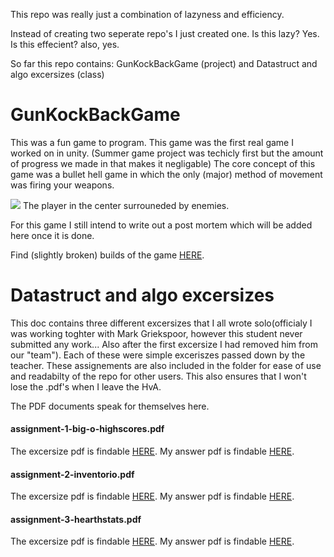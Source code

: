 This repo was really just a combination of lazyness and efficiency.

Instead of creating two seperate repo's I just created one. Is this lazy? Yes. Is this effecient? also, yes.

So far this repo contains:
GunKockBackGame (project)
and
Datastruct and algo excersizes (class)

# [](#header-1)GunKockBackGame
This was a fun game to program. This game was the first real game I worked on in unity. (Summer game project was techicly first but the amount of progress we made in that makes it negligable)
The core concept of this game was a bullet hell game in which the only (major) method of movement was firing your weapons.

![](https://i.imgur.com/1F7rhsw.png)
The player in the center surrouneded by enemies.

For this game I still intend to write out a post mortem which will be added here once it is done.

Find (slightly broken) builds of the game [HERE](https://drive.google.com/open?id=12pVm9czWafH-riXYUVewahrFci0iRxuk).

# [](#header-1)Datastruct and algo excersizes
This doc contains three different excersizes that I all wrote solo(officialy I was working toghter with Mark Griekspoor, however this student never submitted any work... Also after the first excersize I had removed him from our "team"). Each of these were simple exceriszes passed down by the teacher. These assignements are also included in the folder for ease of use and readabilty of the repo for other users. This also ensures that I won't lose the .pdf's when I leave the HvA.

The PDF documents speak for themselves here.

#### [](#header-4)assignment-1-big-o-highscores.pdf
The excersize pdf is findable [HERE](https://tdsrock.github.io/Docs/assignment-1-big-o-highscores.pdf).
My answer pdf is findable [HERE](https://tdsrock.github.io/Docs/Practical%201%20%E2%80%93%20Big-O-Highscores%20SjorsGielen_MarcGriekspoor.pdf).

#### [](#header-4)assignment-2-inventorio.pdf
The excersize pdf is findable [HERE](https://tdsrock.github.io/Docs/assignment-2-inventorio.pdf).
My answer pdf is findable [HERE](https://tdsrock.github.io/Docs/Practical%202%20%E2%80%93%20Invertorio%20SjorsGielen.pdf).

#### [](#header-4)assignment-3-hearthstats.pdf
The excersize pdf is findable [HERE](https://tdsrock.github.io/Docs/assignment-3-hearthstats.pdf).
My answer pdf is findable [HERE](https://tdsrock.github.io/Docs/Practical%203%20%E2%80%93%20HearthStats%20SjorsGielen.pdf).
